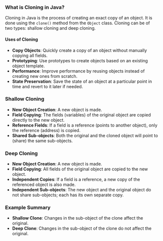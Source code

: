 ### What is Cloning in Java?

Cloning in Java is the process of creating an exact copy of an object. It is done using the `clone()` method from the `Object` class. Cloning can be of two types: shallow cloning and deep cloning.

#### Uses of Cloning

- **Copy Objects**: Quickly create a copy of an object without manually copying all fields.
- **Prototyping**: Use prototypes to create objects based on an existing object template.
- **Performance**: Improve performance by reusing objects instead of creating new ones from scratch.
- **State Preservation**: Save the state of an object at a particular point in time and revert to it later if needed.

### Shallow Cloning

- **New Object Creation**: A new object is made.
- **Field Copying**: The fields (variables) of the original object are copied directly to the new object.
- **Reference Fields**: If a field is a reference (points to another object), only the reference (address) is copied.
- **Shared Sub-objects**: Both the original and the cloned object will point to (share) the same sub-objects.

### Deep Cloning

- **New Object Creation**: A new object is made.
- **Field Copying**: All fields of the original object are copied to the new object.
- **Independent Copies**: If a field is a reference, a new copy of the referenced object is also made.
- **Independent Sub-objects**: The new object and the original object do not share sub-objects; each has its own separate copy.

### Example Summary

- **Shallow Clone**: Changes in the sub-object of the clone affect the original.
- **Deep Clone**: Changes in the sub-object of the clone do not affect the original.
